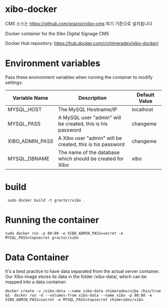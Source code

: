 # xibo-docker
CMS 소스는 
https://github.com/gractor/xibo-cms
여기 기준으로 설치됩니다


Docker container for the Xibo Digital Signage CMS

Docker Hub repository: https://hub.docker.com/r/chimeradev/xibo-docker/

# Environment variables

Pass these environment variables when running the container to modify settings:

Variable Name | Description | Default Value
--------------|-------------|--------------
MYSQL_HOST    | The MySQL Hostname/IP | localhost
MYSQL_PASS    | A MySQL user "admin" will be created, this is his password | changeme
XIBO_ADMIN_PASS | A Xibo user "admin" will be created, this is his password | changeme
MYSQL_DBNAME | The name of the database which should be created for Xibo | xibo

# build 

 ` sudo docker build -t gractor/xibo .`

# Running the container

`sudo docker run -p 80:80 -e XIBO_ADMIN_PASS=secret -e MYSQL_PASS=topsecret gractor/xibo`

# Data Container

It's a best practice to have data separated from the actual server container. Our Xibo image stores its data in the folder /xibo-data/, which can be mapped into a data container:

`docker create -v /xibo-data --name xibo-data chimeradev/xibo /bin/true && 
docker run -d --volumes-from xibo-data --name xibo -p 80:80 -e XIBO_ADMIN_PASS=secret -e MYSQL_PASS=topsecret chimeradev/xibo`
